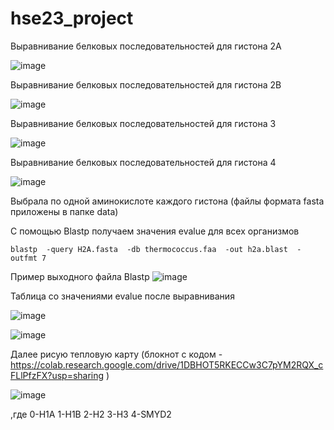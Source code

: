 # hse23_project
Выравнивание белковых последовательностей для гистона 2A

![image](https://github.com/Dianak6/hse23_project/assets/114064027/34c9a677-de52-4cc1-ac40-a00a270140b3)

Выравнивание белковых последовательностей для гистона 2B

![image](https://github.com/Dianak6/hse23_project/assets/114064027/3959fa5e-5fda-4564-a1b8-9720c1ac406f)

Выравнивание белковых последовательностей для гистона 3

![image](https://github.com/Dianak6/hse23_project/assets/114064027/2c836b42-a8ed-47eb-8c3c-2fea79fff690)

Выравнивание белковых последовательностей для гистона 4

![image](https://github.com/Dianak6/hse23_project/assets/114064027/405d74e9-e5da-4737-8b8e-de2fca7e89fc)

Выбрала по одной аминокислоте каждого гистона (файлы формата fasta приложены в папке data)

С помощью Blastp получаем значения evalue для всех организмов
```
blastp  -query H2A.fasta  -db thermococcus.faa  -out h2a.blast  -outfmt 7
```
Пример выходного файла Blastp
![image](https://github.com/Dianak6/hse23_project/assets/114064027/327be637-4023-4b1b-99dc-c43580670d5d)

Таблица со значениями evalue после выравнивания

![image](https://github.com/Dianak6/hse23_project/assets/114064027/74526776-7bc3-428d-8a3a-1d32243d382a)

![image](https://github.com/Dianak6/hse23_project/assets/114064027/518a0695-7f65-4b45-a9a7-7ccbd5bd4150)

Далее рисую тепловую карту (блокнот с кодом - https://colab.research.google.com/drive/1DBHOT5RKECCw3C7pYM2RQX_cFLlPfzFX?usp=sharing )

![image](https://github.com/Dianak6/hse23_project/assets/114064027/c82f7f93-ce17-4436-8658-b06ec03ccb81)

,где 0-H1A 1-H1B 2-H2 3-H3 4-SMYD2
